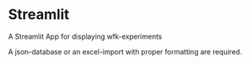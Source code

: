 # Streamlit
A Streamlit App for displaying wfk-experiments

A json-database or an excel-import with proper formatting are required.
